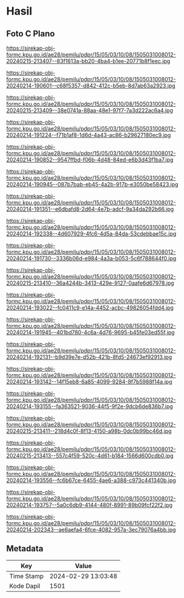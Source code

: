 # Hasil

## Foto C Plano

https://sirekap-obj-formc.kpu.go.id/ae28/pemilu/pdpr/15/05/03/10/08/1505031008012-20240215-213407--83f1613a-bb20-4ba4-b1ee-20771b8f1eec.jpg

https://sirekap-obj-formc.kpu.go.id/ae28/pemilu/pdpr/15/05/03/10/08/1505031008012-20240214-190601--c68f5357-d842-412c-b5eb-8d7ab63a2923.jpg

https://sirekap-obj-formc.kpu.go.id/ae28/pemilu/pdpr/15/05/03/10/08/1505031008012-20240215-213409--38e0741a-88aa-48e1-97f7-7a3d222ac6a4.jpg

https://sirekap-obj-formc.kpu.go.id/ae28/pemilu/pdpr/15/05/03/10/08/1505031008012-20240214-191224--f71b1af8-1d6d-4a43-ac86-b29627180ec9.jpg

https://sirekap-obj-formc.kpu.go.id/ae28/pemilu/pdpr/15/05/03/10/08/1505031008012-20240214-190852--9547ffbd-f06b-4d48-84ed-e6b3d43f1ba7.jpg

https://sirekap-obj-formc.kpu.go.id/ae28/pemilu/pdpr/15/05/03/10/08/1505031008012-20240214-190945--087b7bab-eb45-4a2b-917b-e3050be58423.jpg

https://sirekap-obj-formc.kpu.go.id/ae28/pemilu/pdpr/15/05/03/10/08/1505031008012-20240214-191351--e6dbafd8-2d64-4e7b-adcf-9a34da292b66.jpg

https://sirekap-obj-formc.kpu.go.id/ae28/pemilu/pdpr/15/05/03/10/08/1505031008012-20240214-192338--4d607929-4fc6-4d5a-84da-53cdebbae15c.jpg

https://sirekap-obj-formc.kpu.go.id/ae28/pemilu/pdpr/15/05/03/10/08/1505031008012-20240214-191730--3336b06d-e984-4a3a-b053-5c6f788644f0.jpg

https://sirekap-obj-formc.kpu.go.id/ae28/pemilu/pdpr/15/05/03/10/08/1505031008012-20240215-213410--36a4244b-3413-429e-9127-0aafe6d67978.jpg

https://sirekap-obj-formc.kpu.go.id/ae28/pemilu/pdpr/15/05/03/10/08/1505031008012-20240214-193022--fc0411c9-e14a-4452-acbc-49826054fdd4.jpg

https://sirekap-obj-formc.kpu.go.id/ae28/pemilu/pdpr/15/05/03/10/08/1505031008012-20240214-191945--401bd780-4c6a-4d76-9695-b45fe03ed55f.jpg

https://sirekap-obj-formc.kpu.go.id/ae28/pemilu/pdpr/15/05/03/10/08/1505031008012-20240214-192131--b9d39e7e-d52b-421b-8fd5-24673ef92913.jpg

https://sirekap-obj-formc.kpu.go.id/ae28/pemilu/pdpr/15/05/03/10/08/1505031008012-20240214-193142--14f15eb8-6a85-4099-9284-8f7b5988f14a.jpg

https://sirekap-obj-formc.kpu.go.id/ae28/pemilu/pdpr/15/05/03/10/08/1505031008012-20240214-193155--fa363521-9036-44f5-9f2e-9dcb6de836b7.jpg

https://sirekap-obj-formc.kpu.go.id/ae28/pemilu/pdpr/15/05/03/10/08/1505031008012-20240215-213411--218d4c0f-8f13-4150-a98b-0dc0b99bc46d.jpg

https://sirekap-obj-formc.kpu.go.id/ae28/pemilu/pdpr/15/05/03/10/08/1505031008012-20240215-213413--557c4f59-520c-4d61-b184-1566d600cdb0.jpg

https://sirekap-obj-formc.kpu.go.id/ae28/pemilu/pdpr/15/05/03/10/08/1505031008012-20240214-193556--fc6b67ce-6455-4ae6-a388-c973c441340b.jpg

https://sirekap-obj-formc.kpu.go.id/ae28/pemilu/pdpr/15/05/03/10/08/1505031008012-20240214-193757--5a0c6db9-4144-480f-8991-89b09fcf22f2.jpg

https://sirekap-obj-formc.kpu.go.id/ae28/pemilu/pdpr/15/05/03/10/08/1505031008012-20240214-202343--ae6aefa4-6fce-4082-957a-3ec79076a4bb.jpg


## Metadata

| Key        | Value               |
| ---------- | ------------------- |
| Time Stamp | 2024-02-29 13:03:48 |
| Kode Dapil | 1501                |



